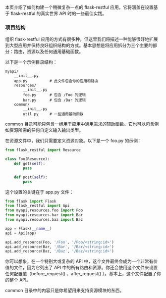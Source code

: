 本页介绍了如何构建一个稍微复杂一点的 flask-restful 应用，它将涵盖在设置基于 flask-restful 的真实世界 API 时的一些最佳实践。

### 项目结构

组织 flask-restful 应用的方式有很多种，但这里我们将描述一种能够很好地扩展到大型应用并保持良好组织结构的方式。基本思想是将应用拆分为三个主要的部分：路由，资源以及任何通用基础函数。

以下是一个示例目录结构：

```
myapi/
    __init__.py
    app.py          # 此文件包含你的应用和路由
    resources/
        __init__.py
        foo.py      # 包含 /Foo 的逻辑
        bar.py      # 包含 /Bar 的逻辑
    common/
        __init__.py
        util.py     # 一些通用基础函数
```

common 目录可能只包含一组用于应用中通用需求的辅助函数。它也可以包含例如资源所需的任何自定义输入输出类型。

在资源文件中，我们只需要定义资源对象。以下是一个 foo.py 的示例：

```python
from flask_restful import Resource

class Foo(Resource):
    def get(self):
        pass 

    def post(self):
        pass 
```

这个设置的关键在于 app.py 文件：

```python
from flask import Flask 
from flask_restful import Api 
from myapi.resources.foo import Foo 
from myapi.resources.bar import Bar 
from myapi.resources.baz import Baz 

app = Flask(__name__)
api = Api(app)

api.add_resource(Foo, '/Foo', '/Foo/<string:id>')
api.add_resource(Bar, '/Bar', '/Bar/<string:id>')
api.add_resource(Baz, '/Baz', '/Baz/<string:id>')
```

你可以想象，在一个特别大或复杂的 API 中，这个文件最终会成为一个非常有价值的文件，因为它列出了 API 中的所有路由和资源。你还会使用这个文件来设置任何配置值（before_request() 、after_request() ）。基本上，这个文件配置了你的整个 API。

common 目录中的内容只是你希望用来支持资源模块的东西。

